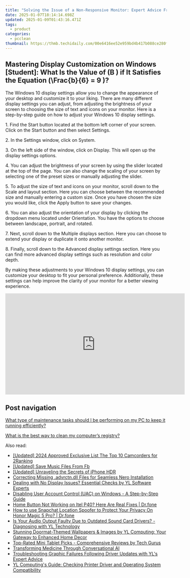 ```yaml
---
title: "Solving the Issue of a Non-Responsive Monitor: Expert Advice From YL Computing"
date: 2025-01-07T18:14:14.698Z
updated: 2025-01-09T01:43:16.471Z
tags:
  - product
categories:
  - pcclean
thumbnail: https://thmb.techidaily.com/00e6416ee52e959bd4b417b088ce280ff84f1d381398bcbde7f933c522e87849.jpg
---
```


## Mastering Display Customization on Windows [Student]: What Is the Value of \(B \) if It Satisfies the Equation \(\Frac{b}{6} = 9 \)?

The Windows 10 display settings allow you to change the appearance of your desktop and customize it to your liking. There are many different display settings you can adjust, from adjusting the brightness of your screen to choosing the size of text and icons on your monitor. Here is a step-by-step guide on how to adjust your Windows 10 display settings. 

1\. Find the Start button located at the bottom left corner of your screen. Click on the Start button and then select Settings.

2\. In the Settings window, click on System.

3\. On the left side of the window, click on Display. This will open up the display settings options. 

4\. You can adjust the brightness of your screen by using the slider located at the top of the page. You can also change the scaling of your screen by selecting one of the preset sizes or manually adjusting the slider.

5\. To adjust the size of text and icons on your monitor, scroll down to the Scale and layout section. Here you can choose between the recommended size and manually entering a custom size. Once you have chosen the size you would like, click the Apply button to save your changes.

6\. You can also adjust the orientation of your display by clicking the dropdown menu located under Orientation. You have the options to choose between landscape, portrait, and rotated.

7\. Next, scroll down to the Multiple displays section. Here you can choose to extend your display or duplicate it onto another monitor.

8\. Finally, scroll down to the Advanced display settings section. Here you can find more advanced display settings such as resolution and color depth. 

By making these adjustments to your Windows 10 display settings, you can customize your desktop to fit your personal preference. Additionally, these settings can help improve the clarity of your monitor for a better viewing experience.

<!-- affiliate ads begin -->
<iframe width="560" height="315" src="https://www.youtube.com/embed/XA_wP7rS9ww?si=LarMG3sEHAhSoL6q" title="YouTube video player" frameborder="0" allow="accelerometer; autoplay; clipboard-write; encrypted-media; gyroscope; picture-in-picture; web-share" referrerpolicy="strict-origin-when-cross-origin" allowfullscreen></iframe>
<!-- affiliate ads end -->

## Post navigation

[What type of maintenance tasks should I be performing on my PC to keep it running efficiently?](https://tools.techidaily.com/pcclean/products/)

[What is the best way to clean my computer’s registry?](https://tools.techidaily.com/pcclean/products/)

<ins class="adsbygoogle"
     style="display:block"
     data-ad-format="autorelaxed"
     data-ad-client="ca-pub-7571918770474297"
     data-ad-slot="1223367746"></ins>

<ins class="adsbygoogle"
     style="display:block"
     data-ad-client="ca-pub-7571918770474297"
     data-ad-slot="8358498916"
     data-ad-format="auto"
     data-full-width-responsive="true"></ins>

<span class="atpl-alsoreadstyle">Also read:</span>
<div><ul>
<li><a href="https://fox-cloud.techidaily.com/updated-2024-approved-exclusive-list-the-top-10-camcorders-for-2ranking/"><u>[Updated] 2024 Approved Exclusive List The Top 10 Camcorders for 2Ranking</u></a></li>
<li><a href="https://facebook-video-files.techidaily.com/updated-save-music-files-from-fb/"><u>[Updated] Save Music Files From Fb</u></a></li>
<li><a href="https://some-skills.techidaily.com/updated-unraveling-the-secrets-of-iphone-hdr/"><u>[Updated] Unraveling the Secrets of iPhone HDR</u></a></li>
<li><a href="https://tech-recovery.techidaily.com/correcting-missing-advrctndll-files-for-seamless-nero-installation/"><u>Correcting Missing .advrctn.dll Files for Seamless Nero Installation</u></a></li>
<li><a href="https://win-cloud.techidaily.com/dealing-with-no-display-issues-essential-checks-by-yl-software-experts/"><u>Dealing with No Display Issues? Essential Checks by YL Software Experts</u></a></li>
<li><a href="https://win-cloud.techidaily.com/disabling-user-account-control-uac-on-windows-a-step-by-step-guide/"><u>Disabling User Account Control (UAC) on Windows - A Step-by-Step Guide</u></a></li>
<li><a href="https://change-location.techidaily.com/home-button-not-working-on-itel-p40-here-are-real-fixes-drfone-by-drfone-fix-android-problems-fix-android-problems/"><u>Home Button Not Working on Itel P40? Here Are Real Fixes | Dr.fone</u></a></li>
<li><a href="https://change-location.techidaily.com/how-to-use-snapchat-location-spoofer-to-protect-your-privacy-on-honor-magic-5-pro-drfone-by-drfone-virtual-android/"><u>How to use Snapchat Location Spoofer to Protect Your Privacy On Honor Magic 5 Pro? | Dr.fone</u></a></li>
<li><a href="https://win-cloud.techidaily.com/is-your-audio-output-faulty-due-to-outdated-sound-card-drivers-diagnosing-with-yl-technology/"><u>Is Your Audio Output Faulty Due to Outdated Sound Card Drivers? - Diagnosing with YL Technology</u></a></li>
<li><a href="https://win-cloud.techidaily.com/stunning-doormat-themed-wallpapers-and-images-by-yl-computing-your-gateway-to-enhanced-home-decor/"><u>Stunning Doormat-Themed Wallpapers & Images by YL Computing: Your Gateway to Enhanced Home Decor</u></a></li>
<li><a href="https://tech-savvy.techidaily.com/top-rated-mini-tablet-picks-comprehensive-reviews-by-tech-gurus/"><u>Top-Rated Mini Tablet Picks - Comprehensive Reviews by Tech Gurus</u></a></li>
<li><a href="https://ai-live-streaming.techidaily.com/transforming-medicine-through-conversational-ai/"><u>Transforming Medicine Through Conversational AI</u></a></li>
<li><a href="https://win-cloud.techidaily.com/troubleshooting-graphic-failures-following-driver-updates-with-yls-expert-advice/"><u>Troubleshooting Graphic Failures Following Driver Updates with YL's Expert Advice</u></a></li>
<li><a href="https://win-cloud.techidaily.com/yl-computings-guide-checking-printer-driver-and-operating-system-compatibility/"><u>YL Computing's Guide: Checking Printer Driver and Operating System Compatibility</u></a></li>
</ul></div>

